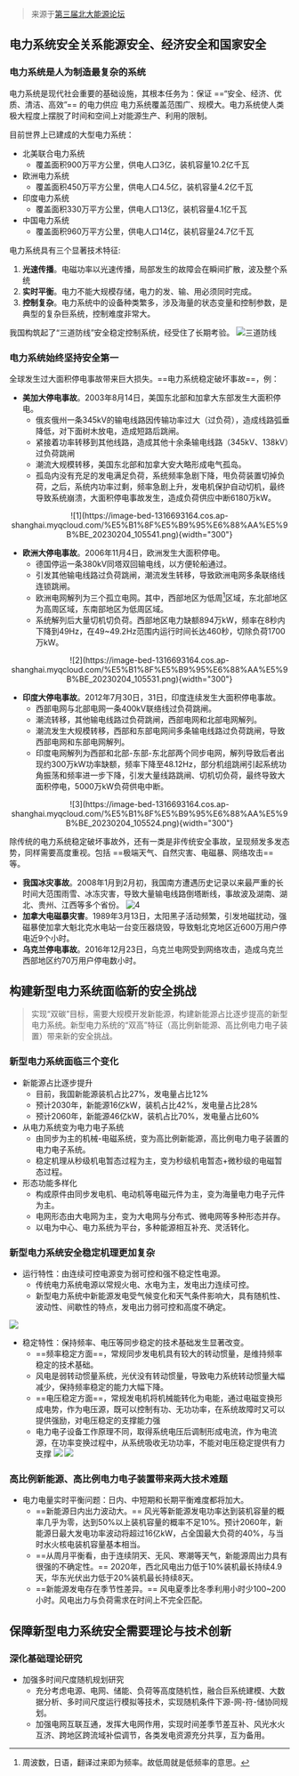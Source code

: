 > 来源于[第三届北大能源论坛](https://www.bilibili.com/video/BV1gg411t7Cf/?spm_id_from=333.788&vd_source=a69c9948d8c31b427ccd421455913cab)

## 电力系统安全关系能源安全、经济安全和国家安全
### 电力系统是人为制造最复杂的系统
电力系统是现代社会重要的基础设施，其根本任务为：保证 ==“安全、经济、优质、清洁、高效”== 的电力供应
电力系统覆盖范围广、规模大。电力系统使人类极大程度上摆脱了时间和空间上对能源生产、利用的限制。

目前世界上已建成的大型电力系统：

- 北美联合电力系统
    - 覆盖面积900万平方公里，供电人口3亿，装机容量10.2亿千瓦
- 欧洲电力系统
    - 覆盖面积450万平方公里，供电人口4.5亿，装机容量4.2亿千瓦
- 印度电力系统
    - 覆盖面积330万平方公里，供电人口13亿，装机容量4.1亿千瓦
- 中国电力系统
    - 覆盖面积960万平方公里，供电人口14亿，装机容量24.7亿千瓦

电力系统具有三个显著技术特征:

1. **光速传播**。电磁功率以光速传播，局部发生的故障会在瞬间扩散，波及整个系统
2. **实时平衡**。电力不能大规模存储，电力的发、输、用必须同时完成。
3. **控制复杂**。电力系统中的设备种类繁多，涉及海量的状态变量和控制参数，是典型的复杂巨系统，控制难度非常大。

我国构筑起了“三道防线”安全稳定控制系统，经受住了长期考验。
![三道防线](https://image-bed-1316693164.cos.ap-shanghai.myqcloud.com/%29F20BTWRLB%29QEJ%24EY%5BQ08EN.png)
 
### 电力系统始终坚持安全第一
全球发生过大面积停电事故带来巨大损失。==电力系统稳定破坏事故==，例：

- **美加大停电事故**。2003年8月14日，美国东北部和加拿大东部发生大面积停电。
    - 俄亥俄州一条345kV的输电线路因传输功率过大（过负荷），造成线路弧垂降低，对下面树木放电，造成短路后跳闸。
    - 紧接着功率转移到其他线路，造成其他十余条输电线路（345kV、138kV）过负荷跳闸
    - 潮流大规模转移，美国东北部和加拿大安大略形成电气孤岛。
    - 孤岛内没有充足的发电满足负荷，系统频率急剧下降，甩负荷装置切掉负荷，之后，系统内功率过剩，频率急剧上升，发电机保护自动切机，最终导致系统崩溃，大面积停电事故发生，造成负荷供应中断6180万kW。

<center>
![1](https://image-bed-1316693164.cos.ap-shanghai.myqcloud.com/%E5%B1%8F%E5%B9%95%E6%88%AA%E5%9B%BE_20230204_105541.png){width="300"} 
</center>

- **欧洲大停电事故**。2006年11月4日，欧洲发生大面积停电。
    - 德国停运一条380kV同塔双回输电线，以方便轮船通过。
    - 引发其他输电线路过负荷跳闸，潮流发生转移，导致欧洲电网多条联络线连锁跳闸。
    - 欧洲电网解列为三个孤立电网。其中，西部地区为低周[^1]区域，东北部地区为高周区域，东南部地区为低周区域。
    - 系统解列后大量切机切负荷。西部地区电力缺额894万kW，频率在8秒内下降到49Hz，在49~49.2Hz范围内运行时间长达460秒，切除负荷1700万kW。

<center>
![2](https://image-bed-1316693164.cos.ap-shanghai.myqcloud.com/%E5%B1%8F%E5%B9%95%E6%88%AA%E5%9B%BE_20230204_105531.png){width="300"}
</center>

- **印度大停电事故**。2012年7月30日，31日，印度连续发生大面积停电事故。
    - 西部电网与北部电网一条400kV联络线过负荷跳闸。
    - 潮流转移，其他输电线路过负荷跳闸，西部电网和北部电网解列。
    - 潮流发生大规模转移，西部和东部电网间多条输电线路过负荷跳闸，导致西部电网和东部电网解列。
    - 印度电网解列为西部和北部-东部-东北部两个同步电网，解列导致后者出现约300万kW功率缺额，频率下降至48.12Hz，部分机组跳闸引起系统功角振荡和频率进一步下降，引发大量线路跳闸、切机切负荷，最终导致大面积停电，5000万kW负荷供电中断。

<center>
![3](https://image-bed-1316693164.cos.ap-shanghai.myqcloud.com/%E5%B1%8F%E5%B9%95%E6%88%AA%E5%9B%BE_20230204_105524.png){width="300"}
</center>

除传统的电力系统稳定破坏事故外，还有一类是非传统安全事故，呈现频发多发态势，同样需要高度重视。包括 ==极端天气、自然灾害、电磁暴、网络攻击== 等。

- **我国冰灾事故**。2008年1月到2月初，我国南方遭遇历史记录以来最严重的长时间大范围雨雪、冰冻灾害，导致大量输电线路倒塔断线，事故波及湖南、湖北、贵州、江西等多个省份。
![4](https://image-bed-1316693164.cos.ap-shanghai.myqcloud.com/%E5%B1%8F%E5%B9%95%E6%88%AA%E5%9B%BE_20230204_105512.png)
- **加拿大电磁暴灾害**。1989年3月13日，太阳黑子活动频繁，引发地磁扰动，强磁暴使加拿大魁北克水电站一台变压器烧毁，导致魁北克地区近600万用户停电近9个小时。
- **乌克兰停电事故**。2016年12月23日，乌克兰电网受到网络攻击，造成乌克兰西部地区约70万用户停电数小时。

[^1]:周波数，日语，翻译过来即为频率。故低周就是低频率的意思。

## 构建新型电力系统面临新的安全挑战
> 实现“双碳”目标，需要大规模开发新能源，构建新能源占比逐步提高的新型电力系统。新型电力系统的“双高”特征（高比例新能源、高比例电力电子装置）带来新的安全挑战。

### 新型电力系统面临三个变化
- 新能源占比逐步提升
    - 目前，我国新能源装机占比27%，发电量占比12%
    - 预计2030年，新能源16亿kW，装机占比42%，发电量占比28%
    - 预计2060年，新能源46亿kW，装机占比70%，发电量占比60%
- 从电力系统变为电力电子系统
    - 由同步为主的机械-电磁系统，变为高比例新能源，高比例电力电子装置的电力电子系统。
    - 稳定机理从秒级机电暂态过程为主，变为秒级机电暂态+微秒级的电磁暂态过程。
- 形态功能多样化
    - 构成原件由同步发电机、电动机等电磁元件为主，变为海量电力电子元件为主。
    - 电网形态由大电网为主，变为大电网与分布式、微电网等多种形态并存。
    - 以电为中心、电力系统为平台，多种能源相互补充、灵活转化。

### 新型电力系统安全稳定机理更加复杂
- 运行特性：由连续可控电源变为弱可控和强不稳定性电源。
    - 传统电力系统电源以常规火电、水电为主，发电出力连续可控。
    - 新型电力系统中新能源发电受气候变化和天气条件影响大，具有随机性、波动性、间歇性的特点，发电出力弱可控和高度不确定。

![ ](https://image-bed-1316693164.cos.ap-shanghai.myqcloud.com/%E5%B1%8F%E5%B9%95%E6%88%AA%E5%9B%BE_20230205_101437.png)

-  稳定特性：保持频率、电压等同步稳定的技术基础发生显著改变。
    - ==频率稳定方面==，常规同步发电机具有较大的转动惯量，是维持频率稳定的技术基础。
    - 风电是弱转动惯量系统，光伏没有转动惯量，导致电力系统转动惯量大幅减少，保持频率稳定的能力大幅下降。
    - ==电压稳定方面==，常规发电机将机械能转化为电能，通过电磁变换形成电势，作为电压源，既可以控制有功、无功功率，在系统故障时又可以提供强励，对电压稳定的支撑能力强
    - 电力电子设备工作原理不同，取得系统电压后调制形成电流，作为电流源，在功率变换过程中，从系统吸收无功功率，不能对电压稳定提供有力支撑
![ ](https://image-bed-1316693164.cos.ap-shanghai.myqcloud.com/%E5%B1%8F%E5%B9%95%E6%88%AA%E5%9B%BE_20230205_101446.png)
![ ](https://image-bed-1316693164.cos.ap-shanghai.myqcloud.com/%E5%B1%8F%E5%B9%95%E6%88%AA%E5%9B%BE_20230205_101457.png)

### 高比例新能源、高比例电力电子装置带来两大技术难题
- 电力电量实时平衡问题：日内、中短期和长期平衡难度都将加大。
    - ==新能源日内出力波动大。== 风光等新能源发电功率达到装机容量的概率几乎为零，达到50%以上装机容量的概率不足10%。预计2060年，新能源日最大发电功率波动将超过16亿kW，占全国最大负荷的40%，与当时水火核电装机容量基本相当。
    - ==从周月平衡看，由于连续阴天、无风、寒潮等天气，新能源周出力具有很强的不确定性。== 2020年，西北风电出力低于10%装机最长持续4.9天，华东光伏出力低于20%装机最长持续8天。
    - ==新能源发电存在季节性差异。== 风电夏季比冬季利用小时少100~200小时。风电出力与负荷需求在时间上不完全匹配。 


## 保障新型电力系统安全需要理论与技术创新
### 深化基础理论研究
- 加强多时间尺度随机规划研究
    - 充分考虑电源、电网、储能、负荷等高度随机性，融合巨系统建模、大数据分析、多时间尺度运行模拟等技术，实现随机条件下源-网-符-储协同规划。
    - 加强电网互联互通，发挥大电网作用，实现时间差季节差互补、风光水火互济、跨地区跨流域补偿调节，各类发电资源充分共享，互为备用。
